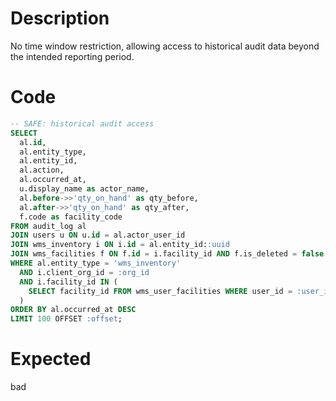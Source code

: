 # Description

No time window restriction, allowing access to historical audit data beyond the intended reporting period.

# Code

```sql
-- SAFE: historical audit access
SELECT 
  al.id,
  al.entity_type,
  al.entity_id,
  al.action,
  al.occurred_at,
  u.display_name as actor_name,
  al.before->>'qty_on_hand' as qty_before,
  al.after->>'qty_on_hand' as qty_after,
  f.code as facility_code
FROM audit_log al
JOIN users u ON u.id = al.actor_user_id
JOIN wms_inventory i ON i.id = al.entity_id::uuid
JOIN wms_facilities f ON f.id = i.facility_id AND f.is_deleted = false
WHERE al.entity_type = 'wms_inventory'
  AND i.client_org_id = :org_id
  AND i.facility_id IN (
    SELECT facility_id FROM wms_user_facilities WHERE user_id = :user_id
  )
ORDER BY al.occurred_at DESC
LIMIT 100 OFFSET :offset;
```

# Expected

bad